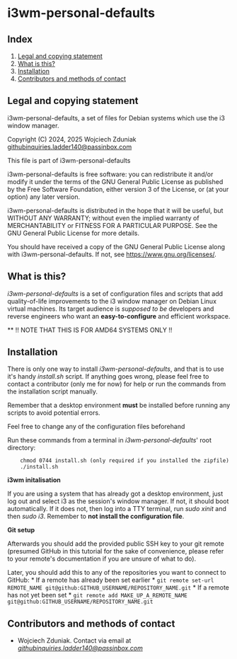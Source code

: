 # i3wm-personal-defaults #

## Index ##

1. [Legal and copying statement](#legal-and-copying-statement)
2. [What is this?](#what-is-this?)
3. [Installation](#installation)
4. [Contributors and methods of contact](#contributors-and-methods-of-contact)

## Legal and copying statement ##

i3wm-personal-defaults, a set of files for Debian systems which use the i3 window manager.

Copyright (C) 2024, 2025 Wojciech Zduniak <githubinquiries.ladder140@passinbox.com>

This file is part of i3wm-personal-defaults

i3wm-personal-defaults is free software: you can redistribute it and/or modify
it under the terms of the GNU General Public License as published by
the Free Software Foundation, either version 3 of the License, or
(at your option) any later version.

i3wm-personal-defaults is distributed in the hope that it will be useful,
but WITHOUT ANY WARRANTY; without even the implied warranty of
MERCHANTABILITY or FITNESS FOR A PARTICULAR PURPOSE.  See the
GNU General Public License for more details.

You should have received a copy of the GNU General Public License
along with i3wm-personal-defaults. If not, see <https://www.gnu.org/licenses/>.

## What is this? ##

*i3wm-personal-defaults* is a set of configuration files and scripts that add
quality-of-life improvements to the i3 window manager on Debian
Linux virtual machines. Its target audience is *supposed to be*
developers and reverse engineers who want an **easy-to-configure** and efficient
workspace.

** !! NOTE THAT THIS IS FOR AMD64 SYSTEMS ONLY !!

## Installation ##

There is only one way to install *i3wm-personal-defaults*, and that is to
use it's handy *install.sh* script. If anything goes wrong, please
feel free to contact a contributor (only me for now) for help or
run the commands from the installation script manually.

Remember that a desktop environment **must** be installed before running any scripts to avoid potential
errors.

Feel free to change any of the configuration files beforehand

Run these commands from a terminal in *i3wm-personal-defaults*' root directory:

```
    chmod 0744 install.sh (only required if you installed the zipfile)
    ./install.sh
```

**i3wm initalisation**

If you are using a system that has already got a desktop environment,
just log out and select i3 as the session's window manager. If not, it should boot
automatically. If it does not, then log into a TTY terminal, run *sudo xinit* and then
*sudo i3*. Remember to **not install the configuration file**.


**Git setup**

Afterwards you should add the provided public SSH key to your git remote 
(presumed GitHub in this tutorial for the sake of convenience, please refer to your 
remote's documentation if you are unsure of what to do).

Later, you should add this to any of the repositories you want to connect to GitHub:
    * If a remote has already been set earlier
        * ```git remote set-url REMOTE_NAME git@github:GITHUB_USERNAME/REPOSITORY_NAME.git```
    * If a remote has not yet been set
        * ```git remote add MAKE_UP_A_REMOTE_NAME git@github:GITHUB_USERNAME/REPOSITORY_NAME.git```

## Contributors and methods of contact ##

* Wojciech Zduniak. Contact via email at *githubinquiries.ladder140@passinbox.com*
